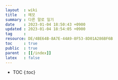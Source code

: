 ```yaml
---
layout  : wiki
title   : 메모
summary : 다른 말로 일기
date    : 2023-01-04 18:50:43 +0900
updated : 2023-01-04 18:54:05 +0900
tag     : 
resource: DE/4BE64B-8A7E-44A9-8F53-8D01A286BF6B
toc     : true
public  : true
parent  : [[/index]]
latex   : false
---
```

* TOC
{:toc}

# 
